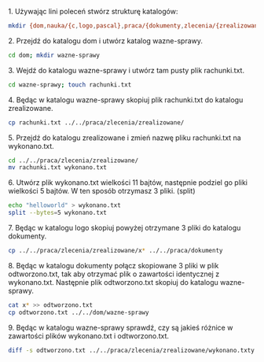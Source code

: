 1\. Używając lini poleceń stwórz strukturę katalogów:
```sh
mkdir {dom,nauka/{c,logo,pascal},praca/{dokumenty,zlecenia/{zrealizowane,niezrealizowane}}} -p
```
2\. Przejdź do katalogu dom i utwórz katalog wazne-sprawy.
```sh
cd dom; mkdir wazne-sprawy
```
3\. Wejdź do katalogu wazne-sprawy i utwórz tam pusty plik rachunki.txt.
```sh
cd wazne-sprawy; touch rachunki.txt
```
4\. Będąc w katalogu wazne-sprawy skopiuj plik rachunki.txt do katalogu zrealizowane.
```sh
cp rachunki.txt ../../praca/zlecenia/zrealizowane/
```
5\. Przejdź do katalogu zrealizowane i zmień nazwę pliku rachunki.txt na wykonano.txt.
```sh
cd ../../praca/zlecenia/zrealizowane/
mv rachunki.txt wykonano.txt
```
6\. Utwórz plik wykonano.txt wielkości 11 bajtów, następnie podziel go pliki wielkości 5 bajtów. W ten sposób otrzymasz 3 pliki. (split)
```sh
echo "helloworld" > wykonano.txt
split --bytes=5 wykonano.txt
```
7\. Będąc w katalogu logo skopiuj powyżej otrzymane 3 pliki do katalogu dokumenty.
```sh
cp ../../praca/zlecenia/zrealizowane/x* ../../praca/dokumenty
```
8\. Będąc w katalogu dokumenty połącz skopiowane 3 pliki w plik odtworzono.txt, tak aby otrzymać plik o zawartości identycznej z wykonano.txt. Następnie plik odtworzono.txt skopiuj do katalogu wazne-sprawy.
```sh
cat x* >> odtworzono.txt
cp odtworzono.txt ../../dom/wazne-sprawy
```
9\. Będąc w katalogu wazne-sprawy sprawdź, czy są jakieś różnice w zawartości plików wykonano.txt i odtworzono.txt.
```sh
diff -s odtworzono.txt ../../praca/zlecenia/zrealizowane/wykonano.txty
```
